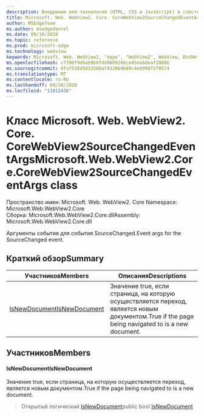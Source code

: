 ```yaml
---
description: Внедрение веб-технологий (HTML, CSS и JavaScript) в собственные приложения с помощью элемента управления Microsoft Edge WebView2
title: Microsoft. Web. WebView2. Core. CoreWebView2SourceChangedEventArgs
author: MSEdgeTeam
ms.author: msedgedevrel
ms.date: 09/10/2020
ms.topic: reference
ms.prod: microsoft-edge
ms.technology: webview
keywords: Microsoft. Web. WebView2, "ядро", "WebView2", WebView, DotNet, WPF, WinForms, App, EDGE, CoreWebView2, CoreWebView2Controller, браузерный элемент управления, EDGE HTML, Microsoft. Web. WebView2
ms.openlocfilehash: c7390f9d0ab9b0fdd9809266ce45ea6deaf2888b
ms.sourcegitcommit: 0faf538d5033508af4320b9b89c4ed99872f0574
ms.translationtype: MT
ms.contentlocale: ru-RU
ms.lasthandoff: 09/10/2020
ms.locfileid: "11012436"
---
```

# <span data-ttu-id="eaffb-104">Класс Microsoft. Web. WebView2. Core. CoreWebView2SourceChangedEventArgs</span><span class="sxs-lookup"><span data-stu-id="eaffb-104">Microsoft.Web.WebView2.Core.CoreWebView2SourceChangedEventArgs class</span></span> 

<span data-ttu-id="eaffb-105">Пространство имен: Microsoft. Web. WebView2. Core </span><span class="sxs-lookup"><span data-stu-id="eaffb-105">Namespace: Microsoft.Web.WebView2.Core</span></span>\
<span data-ttu-id="eaffb-106">Сборка: Microsoft.Web.WebView2.Core.dll</span><span class="sxs-lookup"><span data-stu-id="eaffb-106">Assembly: Microsoft.Web.WebView2.Core.dll</span></span>

<span data-ttu-id="eaffb-107">Аргументы события для события SourceChanged.</span><span class="sxs-lookup"><span data-stu-id="eaffb-107">Event args for the SourceChanged event.</span></span>

## <span data-ttu-id="eaffb-108">Краткий обзор</span><span class="sxs-lookup"><span data-stu-id="eaffb-108">Summary</span></span>

 <span data-ttu-id="eaffb-109">Участников</span><span class="sxs-lookup"><span data-stu-id="eaffb-109">Members</span></span>                        | <span data-ttu-id="eaffb-110">Описания</span><span class="sxs-lookup"><span data-stu-id="eaffb-110">Descriptions</span></span>
--------------------------------|---------------------------------------------
[<span data-ttu-id="eaffb-111">IsNewDocument</span><span class="sxs-lookup"><span data-stu-id="eaffb-111">IsNewDocument</span></span>](#isnewdocument) | <span data-ttu-id="eaffb-112">Значение true, если страница, на которую осуществляется переход, является новым документом.</span><span class="sxs-lookup"><span data-stu-id="eaffb-112">True if the page being navigated to is a new document.</span></span>

## <span data-ttu-id="eaffb-113">Участников</span><span class="sxs-lookup"><span data-stu-id="eaffb-113">Members</span></span>

#### <span data-ttu-id="eaffb-114">IsNewDocument</span><span class="sxs-lookup"><span data-stu-id="eaffb-114">IsNewDocument</span></span> 

<span data-ttu-id="eaffb-115">Значение true, если страница, на которую осуществляется переход, является новым документом.</span><span class="sxs-lookup"><span data-stu-id="eaffb-115">True if the page being navigated to is a new document.</span></span>

> <span data-ttu-id="eaffb-116">Открытый логический [IsNewDocument](#isnewdocument)</span><span class="sxs-lookup"><span data-stu-id="eaffb-116">public bool [IsNewDocument](#isnewdocument)</span></span>

